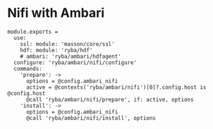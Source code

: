 
# Nifi with Ambari

    module.exports =
      use:
        ssl: module: 'masson/core/ssl'
        hdf: module: 'ryba/hdf'
        # ambari: 'ryba/ambari/hdfagent'
      configure: 'ryba/ambari/nifi/configure'
      commands:
        'prepare': ->
          options = @config.ambari_nifi
          active = @contexts('ryba/ambari/nifi')[0]?.config.host is @config.host
          @call 'ryba/ambari/nifi/prepare', if: active, options
        'install': ->
          options = @config.ambari_nifi
          @call 'ryba/ambari/nifi/install', options

